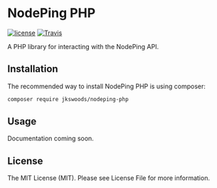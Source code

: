 NodePing PHP
============

[![license](https://img.shields.io/github/license/jkswoods/nodeping-php.svg)]()
[![Travis](https://img.shields.io/travis/jkswoods/nodeping-php.svg)]()


A PHP library for interacting with the NodePing API.

Installation
------------

The recommended way to install NodePing PHP is using composer:

```bash
composer require jkswoods/nodeping-php
```

Usage
-----

Documentation coming soon.

License
-------

The MIT License (MIT). Please see License File for more information.

